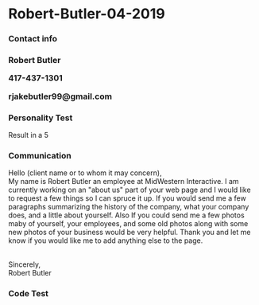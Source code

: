 # Robert-Butler-04-2019
<html>
<body>
  <h3>Contact info<h3>
 
 <p>Robert Butler</p>
 <p>417-437-1301</p>
 <p>rjakebutler99@gmail.com</p>
 
 <h3>Personality Test</h3> 
 
 <p>Result in a 5</p>
 
 <h3>Communication</h3>
 
 <p>Hello (client name or to whom it may concern),
  <br>My name is Robert Butler an employee at MidWestern Interactive. I am currently working on an "about us" part of your web page and I would like to request a few things so I can spruce it up. If you would send me a few paragraphs summarizing the history of the company, what your company does, and a little about yourself. Also If you could send me a few photos maby of yourself, your employees, and some old photos along with some new photos of your business would be very helpful. Thank you and let me know if you would like me to add anything else to the page.

<br>Sincerely,
  <br>Robert Butler </p>
  
 <h3> Code Test</h3>
</body>
 </html>
